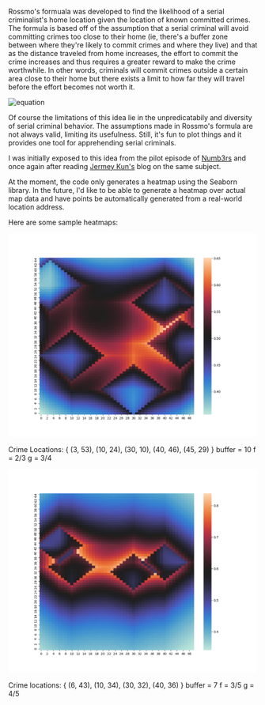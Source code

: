 Rossmo's formuala was developed to find the likelihood of a serial criminalist's 
home location given the location of known committed crimes. The formula is
based off of the assumption that a serial criminal will avoid committing crimes
too close to their home (ie, there's a buffer zone between where they're likely
to commit crimes and where they live) and that as the distance traveled from
home increases, the effort to commit the crime increases and thus requires a
greater reward to make the crime worthwhile. In other words, criminals will 
commit crimes outside a certain area close to their home but there exists a 
limit to how far they will travel before the effort becomes not worth it.

![equation](https://www.codecogs.com/eqnedit.php?latex=\centerline{\textbf{Rossmo's&space;formula}}&space;\newline\newline&space;p(x_{i,j})&space;=&space;k\sum_{\text{crime&space;locations&space;}&space;c}\frac{\phi_{i,j}}{d(x_{i,j},c)^f}&plus;\frac{(1-\phi_{i,j})B^{f-g}}{(2B-d(x_{i,j},c))^g}&space;\newline\newline\newline\text{Where&space;}&space;\phi_{i,j}=&space;\begin{cases}&space;1,&space;&&space;\text{if&space;$d(x_{i,j},c)>B$}&space;\\&space;0,&space;&&space;\text{else}&space;\end{cases}&space;\newline\newline\newline\text{$d(x_{i,j},c)$&space;is&space;the&space;taxicab&space;metric&space;between&space;$x_{i,j}$&space;and&space;crime&space;location&space;$c$}&space;\newline\newline\text{$B$&space;is&space;the&space;size&space;of&space;the&space;buffer&space;zone}&space;\newline\newline\text{$f,g$&space;are&space;how&space;fast&space;the&space;likelihood&space;decays&space;beyond&space;and&space;inside&space;the&space;buffer&space;zone&space;respectively}) 

Of course the limitations of this idea lie in the unpredicatabily and diversity
of serial criminal behavior. The assumptions made in Rossmo's formula are not
always valid, limiting its usefulness. Still, it's fun to plot things and it 
provides one tool for apprehending serial criminals. 

I was initially exposed to this idea from the pilot episode of [Numb3rs](https://en.wikipedia.org/wiki/Numbers_(TV_series)) and 
once again after reading [Jermey Kun's](https://jeremykun.com/2011/07/20/serial-killers/) blog on the same subject.

At the moment, the code only generates a heatmap using the Seaborn library.
In the future, I'd like to be able to generate a heatmap over actual map data 
and have points be automatically generated from a real-world location address.

Here are some sample heatmaps:

![Figure 1](/generated-images/Figure_1.png)

Crime Locations: {
    (3, 53),
    (10, 24),
    (30, 10),
    (40, 46),
    (45, 29)
}
buffer = 10
f = 2/3
g = 3/4

![Figure 2](/generated-images/Figure_2.png)

Crime locations: {
    (6, 43),
    (10, 34),
    (30, 32),
    (40, 36)
}
buffer = 7
f = 3/5
g = 4/5 